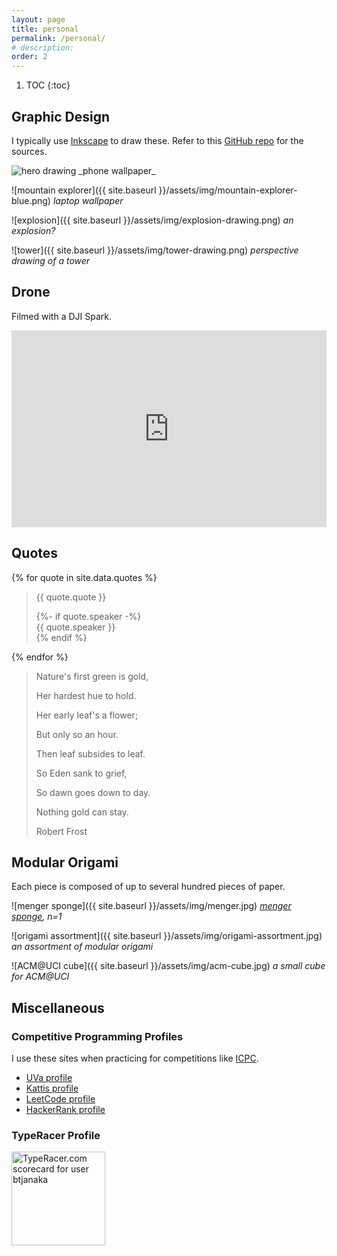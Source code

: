 ```yaml
---
layout: page
title: personal
permalink: /personal/
# description:
order: 2
---
```


1. TOC
{:toc}

## Graphic Design

I typically use [Inkscape](https://inkscape.org) to draw these. Refer to this
[GitHub repo](https://github.com/btjanaka/art) for the sources.

<img class="vertical" alt="hero drawing" src="{{ site.baseurl }}/assets/img/hero-drawing.png">
_phone wallpaper_

![mountain explorer]({{ site.baseurl }}/assets/img/mountain-explorer-blue.png)
_laptop wallpaper_

![explosion]({{ site.baseurl }}/assets/img/explosion-drawing.png) _an
explosion?_

![tower]({{ site.baseurl }}/assets/img/tower-drawing.png) _perspective drawing
of a tower_

## Drone

Filmed with a DJI Spark.

<iframe width="560" height="315" style="max-width:100%;display:block;margin:auto;" src="https://www.youtube.com/embed/ocbqDGYMGUA" frameborder="0" allow="accelerometer; autoplay; encrypted-media; gyroscope; picture-in-picture" allowfullscreen></iframe>

## Quotes

{% for quote in site.data.quotes %}

  <blockquote id="quote-{% increment quote_counter %}">
  <p>{{ quote.quote }}</p>
  {%- if quote.speaker -%}
  <div class="speaker">{{ quote.speaker }}</div>
  {% endif %}
  </blockquote>
{% endfor %}

<blockquote id="quote-{% increment quote_counter %}">
<p>Nature's first green is gold,</p>
<p>Her hardest hue to hold.</p>
<p>Her early leaf's a flower;</p>
<p>But only so an hour.</p>
<p>Then leaf subsides to leaf.</p>
<p>So Eden sank to grief,</p>
<p>So dawn goes down to day.</p>
<p>Nothing gold can stay.</p>
<div class="speaker">Robert Frost</div>
</blockquote>

## Modular Origami

Each piece is composed of up to several hundred pieces of paper.

![menger sponge]({{ site.baseurl }}/assets/img/menger.jpg)
_[menger sponge](https://en.wikipedia.org/wiki/Menger_sponge), n=1_

![origami assortment]({{ site.baseurl }}/assets/img/origami-assortment.jpg) _an
assortment of modular origami_

![ACM@UCI cube]({{ site.baseurl }}/assets/img/acm-cube.jpg) _a small cube for
ACM@UCI_

## Miscellaneous

### Competitive Programming Profiles

I use these sites when practicing for competitions like
[ICPC](https://icpc.baylor.edu/).

- [UVa profile](https://uhunt.onlinejudge.org/id/945356)
- [Kattis profile](https://open.kattis.com/users/btjanaka)
- [LeetCode profile](https://leetcode.com/btjanaka/)
- [HackerRank profile](https://www.hackerrank.com/btjanaka)

### TypeRacer Profile

<a href="https://data.typeracer.com/pit/profile?user=btjanaka&ref=badge" target="_top">
<img
  src="https://data.typeracer.com/misc/badge?user=btjanaka"
  border="0"
  style="width: 150px;"
  alt="TypeRacer.com scorecard for user btjanaka"
/>
</a>
